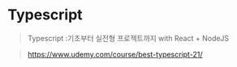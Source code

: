 # Typescript

> Typescript :기초부터 실전형 프로젝트까지 with React + NodeJS

> https://www.udemy.com/course/best-typescript-21/ 
